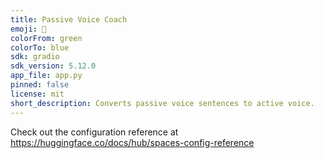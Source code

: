 ```yaml
---
title: Passive Voice Coach
emoji: 🐠
colorFrom: green
colorTo: blue
sdk: gradio
sdk_version: 5.12.0
app_file: app.py
pinned: false
license: mit
short_description: Converts passive voice sentences to active voice.
---
```


Check out the configuration reference at https://huggingface.co/docs/hub/spaces-config-reference
